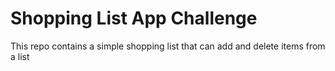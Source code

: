 # Shopping List App Challenge

This repo contains a simple shopping list that can add and delete items from a list
